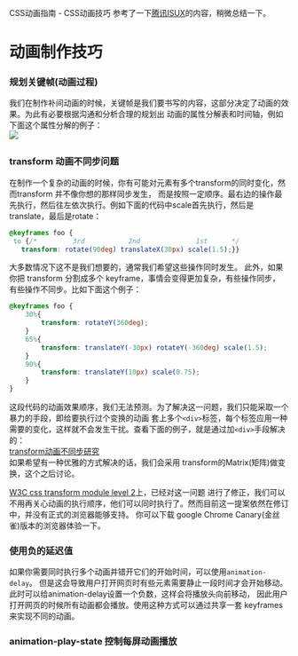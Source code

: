 CSS动画指南 - CSS动画技巧
参考了一下[腾讯ISUX](http://isux.tencent.com/)的内容，稍微总结一下。  

# 动画制作技巧  
### 规划关键帧(动画过程)  
我们在制作补间动画的时候，关键帧是我们要书写的内容，这部分决定了动画的效果。为此有必要根据沟通和分析合理的规划出
动画的属性分解表和时间轴，例如下面这个属性分解的例子：  
![](/image/css8-3,png)  　　

### transform 动画不同步问题  
在制作一个复杂的动画的时候，你有可能对元素有多个transform的同时变化，然而transform 并不像你想的那样同步发生，
而是按照一定顺序。最右边的操作最先执行，然后往左依次执行。例如下面的代码中scale首先执行，然后是translate，最后是rotate：    

```css  
@keyframes foo {
 to {/*         3rd           2nd              1st      */
   transform: rotate(90deg) translateX(30px) scale(1.5);}}
```    

大多数情况下这不是我们想要的，通常我们希望这些操作同时发生。
此外，如果你把 transform 分割成多个 keyframe，事情会变得更加复杂，有些操作同步，
有些操作不同步。比如下面这个例子：  

```css  
@keyframes foo {
    30%{
        transform: rotateY(360deg);
    }
    65%{
        transform: translateY(-30px) rotateY(-360deg) scale(1.5);
    }
    90%{
        transform: translateY(10px) scale(0.75);
    }
}  
```  
这段代码的动画效果顺序，我们无法预测。为了解决这一问题，我们只能采取一个暴力的手段，即给要执行过个变换的动画
套上多个`<div>`标签，每个标签应用一种需要的变化，这样就不会发生干扰。查看下面的例子，就是通过加`<div>`手段解决的：  
[transform动画不同步研究](http://59.67.152.41:10080/codepencil/index.php/Code/index/cid/143)  
如果希望有一种优雅的方式解决的话，我们会采用 transform的Matrix(矩阵)做变换，这个之后讨论。  

[W3C css transform module level 2](https://drafts.csswg.org/css-transforms-2/)上，已经对这一问题
进行了修正，我们可以不用再关心动画的执行顺序，他们可以同时执行了。然而目前这一提案依然在修订中，并没有正式的浏览器能够支持。
你可以下载 google Chrome Canary(金丝雀)版本的浏览器体验一下。 

### 使用负的延迟值  
如果你需要同时执行多个动画并错开它们的开始时间，可以使用`animation-delay`。
但是这会导致用户打开网页时有些元素需要静止一段时间才会开始移动。
此时可以给animation-delay设置一个负数，这样会将播放头向前移动，
因此用户打开网页的时候所有动画都会播放。使用这种方式可以通过共享一套 keyframes 来实现不同的动画。  

### animation-play-state 控制每屏动画播放  